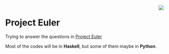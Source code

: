 <img align="right" src="https://projecteuler.net/profile/ervrge.png">

# Project Euler

Trying to answer the questions in [Project Euler](https://projecteuler.net)

Most of the codes will be in **Haskell**, but some of them maybe in **Python**.
